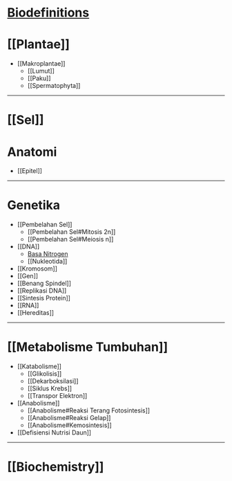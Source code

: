 # [Biodefinitions](/Biologi/Biodefinitions)
# [[Plantae]]
- [[Makroplantae]]
	- [[Lumut]]
	- [[Paku]]
	- [[Spermatophyta]]
---
# [[Sel]]
# Anatomi
- [[Epitel]]
---
# Genetika
- [[Pembelahan Sel]]
	- [[Pembelahan Sel#Mitosis 2n]]
	- [[Pembelahan Sel#Meiosis n]]
- [[DNA]]
	- [Basa Nitrogen](DNA#Basa%20Nitrogen)
	- [[Nukleotida]]
- [[Kromosom]]
- [[Gen]]
- [[Benang Spindel]]
- [[Replikasi DNA]]
- [[Sintesis Protein]]
- [[RNA]]
- [[Hereditas]]
---
# [[Metabolisme Tumbuhan]]
- [[Katabolisme]]
	- [[Glikolisis]]
	- [[Dekarboksilasi]]
	- [[Siklus Krebs]]
	- [[Transpor Elektron]]
- [[Anabolisme]]
	- [[Anabolisme#Reaksi Terang Fotosintesis]]
	- [[Anabolisme#Reaksi Gelap]]
	- [[Anabolisme#Kemosintesis]]
- [[Defisiensi Nutrisi Daun]]
---
# [[Biochemistry]]